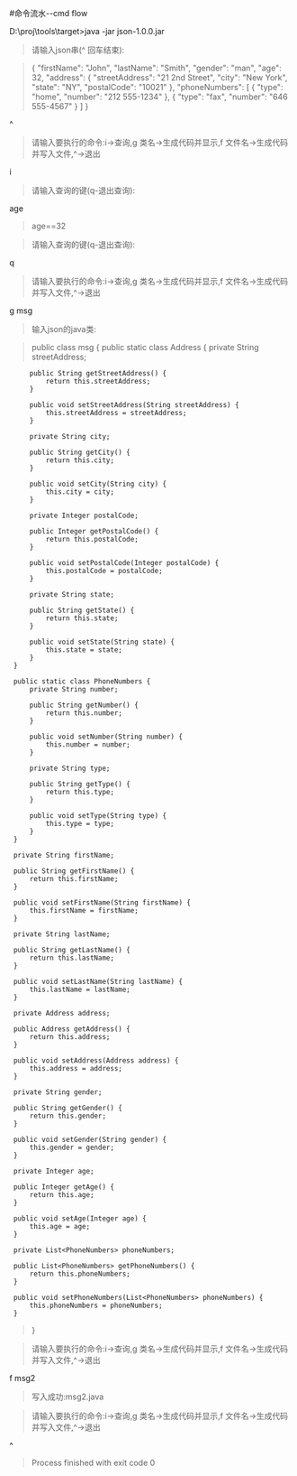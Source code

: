 #命令流水--cmd flow

D:\proj\tools\target>java -jar json-1.0.0.jar

>请输入json串(^ 回车结束):

>{
   "firstName": "John",
   "lastName": "Smith",
   "gender": "man",
   "age": 32,
   "address": {
     "streetAddress": "21 2nd Street",
     "city": "New York",
     "state": "NY",
     "postalCode": "10021"
   },
   "phoneNumbers": [
     {
       "type": "home",
       "number": "212 555-1234"
     },
     {
       "type": "fax",
       "number": "646 555-4567"
     }
   ]
 >}

^

>请输入要执行的命令:i->查询,g 类名->生成代码并显示,f 文件名->生成代码并写入文件,^->退出

i

>请输入查询的键(q-退出查询):

age

>age==32

>请输入查询的键(q-退出查询):

q

>请输入要执行的命令:i->查询,g 类名->生成代码并显示,f 文件名->生成代码并写入文件,^->退出

g msg
>输入json的java类:
 
> public class msg {
     public static class Address {
         private String streetAddress;
 
         public String getStreetAddress() {
             return this.streetAddress;
         }
 
         public void setStreetAddress(String streetAddress) {
             this.streetAddress = streetAddress;
         }
 
         private String city;
 
         public String getCity() {
             return this.city;
         }
 
         public void setCity(String city) {
             this.city = city;
         }
 
         private Integer postalCode;
 
         public Integer getPostalCode() {
             return this.postalCode;
         }
 
         public void setPostalCode(Integer postalCode) {
             this.postalCode = postalCode;
         }
 
         private String state;
 
         public String getState() {
             return this.state;
         }
 
         public void setState(String state) {
             this.state = state;
         }
     }
 
     public static class PhoneNumbers {
         private String number;
 
         public String getNumber() {
             return this.number;
         }
 
         public void setNumber(String number) {
             this.number = number;
         }
 
         private String type;
 
         public String getType() {
             return this.type;
         }
 
         public void setType(String type) {
             this.type = type;
         }
     }
 
     private String firstName;
 
     public String getFirstName() {
         return this.firstName;
     }
 
     public void setFirstName(String firstName) {
         this.firstName = firstName;
     }
 
     private String lastName;
 
     public String getLastName() {
         return this.lastName;
     }
 
     public void setLastName(String lastName) {
         this.lastName = lastName;
     }
 
     private Address address;
 
     public Address getAddress() {
         return this.address;
     }
 
     public void setAddress(Address address) {
         this.address = address;
     }
 
     private String gender;
 
     public String getGender() {
         return this.gender;
     }
 
     public void setGender(String gender) {
         this.gender = gender;
     }
 
     private Integer age;
 
     public Integer getAge() {
         return this.age;
     }
 
     public void setAge(Integer age) {
         this.age = age;
     }
 
     private List<PhoneNumbers> phoneNumbers;
 
     public List<PhoneNumbers> getPhoneNumbers() {
         return this.phoneNumbers;
     }
 
     public void setPhoneNumbers(List<PhoneNumbers> phoneNumbers) {
         this.phoneNumbers = phoneNumbers;
     }
 >}


>请输入要执行的命令:i->查询,g 类名->生成代码并显示,f 文件名->生成代码并写入文件,^->退出

f msg2

>写入成功:msg2.java

>请输入要执行的命令:i->查询,g 类名->生成代码并显示,f 文件名->生成代码并写入文件,^->退出

^

>Process finished with exit code 0
